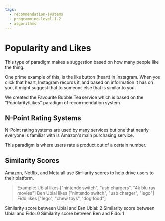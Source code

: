 ```yaml
---
tags:
  - recommendation-systems
  - programming-level-1-2
  - algorithms
---
```

# Popularity and Likes
This type of paradigm makes a suggestion based on how many people like the thing.

One prime example of this, is the like button (heart) in Instagram.
When you click that heart, Instagram records it, and based on information it has on you, it might suggest that to someone else that is similar to you.

We created the Favourite Bubble Tea service which is based on the "Popularity/Likes" paradigm of recommendation system

## N-Point Rating Systems

N-Point rating systems are used by many services but one that nearly everyone is familiar with is Amazon's main purchasing service.

This paradigm is where users rate a product out of a certain number.

## Similarity Scores

Amazon, Netflix, and Meta all use Similarity scores to help drive users to their platform.

> Example: 
> Ubial likes ["nintendo switch", "usb chargers", "4k blu ray movies"] 
> Ben Ubial likes ["nintendo switch", "usb charger", "lego"]
> Fido likes ["lego", "chew toys", "dog food"]

Similarity score between Ubial and Ben Ubial: 2
Similarity score between Ubial and Fido: 0
Similarity score between Ben and Fido: 1